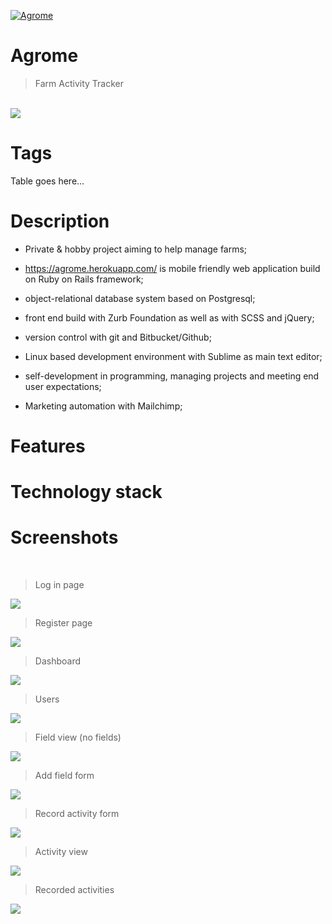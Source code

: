 <a href="https://agrome.herokuapp.com/"><img src="https://github.com/Mapik/agrome/blob/master/public/images/Logo/logo.png" title="Agrome" alt="Agrome"></a>


# Agrome 
> Farm Activity Tracker

<br/>

<img src="https://github.com/Mapik/agrome/blob/master/vendor/assets/Screenshot%20from%202020-02-06%2007-01-45.png">

<br/>

# Tags
Table goes here...

# Description

- Private & hobby project aiming to help manage farms;

- https://agrome.herokuapp.com/ is mobile friendly web application build on Ruby on Rails framework;

- object-relational database system based on Postgresql;

- front end build with Zurb Foundation as well as with SCSS and jQuery;

- version control with git and Bitbucket/Github;

- Linux based development environment with Sublime as main text editor;

- self-development in programming, managing projects and meeting end user expectations;

- Marketing automation with Mailchimp;

# Features

# Technology stack

# Screenshots
<br/>

> Log in page
<img src="https://github.com/Mapik/agrome/blob/master/vendor/assets/Screenshot%20from%202020-02-06%2007-02-36.png">

> Register page
<img src="https://github.com/Mapik/agrome/blob/master/vendor/assets/Screenshot%20from%202020-02-06%2007-02-58.png">

> Dashboard
<img src="https://github.com/Mapik/agrome/blob/master/vendor/assets/Screenshot%20from%202020-02-06%2007-03-14.png">

> Users
<img src="https://github.com/Mapik/agrome/blob/master/vendor/assets/Screenshot%20from%202020-02-06%2007-03-22.png">

> Field view (no fields)
<img src="https://github.com/Mapik/agrome/blob/master/vendor/assets/Screenshot%20from%202020-02-06%2007-03-34.png">

> Add field form
<img src="https://github.com/Mapik/agrome/blob/master/vendor/assets/Screenshot%20from%202020-02-06%2007-04-00.png">

> Record activity form
<img src="https://github.com/Mapik/agrome/blob/master/vendor/assets/Screenshot%20from%202020-02-06%2007-04-59.png">

> Activity view
<img src="https://github.com/Mapik/agrome/blob/master/vendor/assets/Screenshot%20from%202020-02-06%2007-05-22.png">

> Recorded activities
<img src="https://github.com/Mapik/agrome/blob/master/vendor/assets/Screenshot%20from%202020-02-06%2007-05-34.png">
